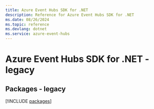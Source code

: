 ```yaml
---
title: Azure Event Hubs SDK for .NET
description: Reference for Azure Event Hubs SDK for .NET
ms.date: 08/26/2024
ms.topic: reference
ms.devlang: dotnet
ms.service: azure-event-hubs
---
```

# Azure Event Hubs SDK for .NET - legacy
## Packages - legacy
[!INCLUDE [packages](event-hubs-index.md)]